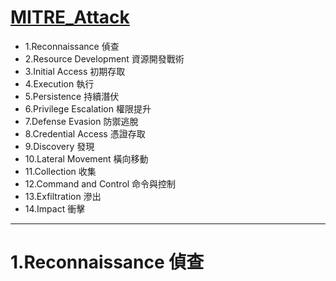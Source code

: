 [MITRE_Attack](https://attack.mitre.org/)
===
* 1.Reconnaissance 偵查
* 2.Resource Development 資源開發戰術
* 3.Initial Access 初期存取
* 4.Execution 執行
* 5.Persistence 持續潛伏
* 6.Privilege Escalation 權限提升
* 7.Defense Evasion 防禦逃脫
* 8.Credential Access	憑證存取
* 9.Discovery 發現
* 10.Lateral Movement	橫向移動
* 11.Collection 收集
* 12.Command and Control 命令與控制
* 13.Exfiltration 滲出
* 14.Impact 衝擊
---
1.Reconnaissance 偵查
===
